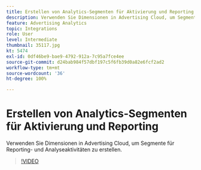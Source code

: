```yaml
---
title: Erstellen von Analytics-Segmenten für Aktivierung und Reporting
description: Verwenden Sie Dimensionen in Advertising Cloud, um Segmente für Reporting- und Analyseaktivitäten zu erstellen.
feature: Advertising Analytics
topic: Integrations
role: User
level: Intermediate
thumbnail: 35117.jpg
kt: 5474
exl-id: 0df46be9-bae9-4792-912a-7c95a7fce4ee
source-git-commit: d24bab984f57dbf197c5f6fb39d0a82e6fcf2ad2
workflow-type: tm+mt
source-wordcount: '36'
ht-degree: 100%

---
```


# Erstellen von Analytics-Segmenten für Aktivierung und Reporting

Verwenden Sie Dimensionen in Advertising Cloud, um Segmente für Reporting- und Analyseaktivitäten zu erstellen.

>[!VIDEO](https://video.tv.adobe.com/v/35117/?quality=12&learn=on)

